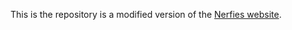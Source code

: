 

This is the repository is a modified version of the [Nerfies website](https://nerfies.github.io).
